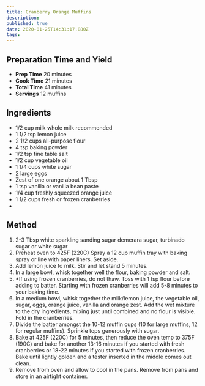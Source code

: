 ```yaml
---
title: Cranberry Orange Muffins
description:
published: true
date: 2020-01-25T14:31:17.880Z
tags:
---
```


## Preparation Time and Yield

- **Prep Time** 20 minutes
- **Cook Time** 21 minutes
- **Total Time** 41 minutes
- **Servings** 12 muffins

## Ingredients

- 1/2 cup milk whole milk recommended
- 1 1/2 tsp lemon juice
- 2 1/2 cups all-purpose flour
- 4 tsp baking powder
- 1/2 tsp fine table salt
- 1/2 cup vegetable oil
- 1 1/4 cups white sugar
- 2 large eggs
- Zest of one orange about 1 Tbsp
- 1 tsp vanilla or vanilla bean paste
- 1/4 cup freshly squeezed orange juice
- 1 1/2 cups fresh or frozen cranberries
-

## Method

1. 2-3 Tbsp white sparkling sanding sugar demerara sugar, turbinado sugar or white sugar
2. Preheat oven to 425F (220C) Spray a 12 cup muffin tray with baking spray or line with paper liners. Set aside.
3. Add lemon juice to milk. Stir and let stand 5 minutes.
4. In a large bowl, whisk together well the flour, baking powder and salt.
5. \*If using frozen cranberries, do not thaw. Toss with 1 tsp flour before adding to batter. Starting with frozen cranberries will add 5-8 minutes to your baking time.
6. In a medium bowl, whisk together the milk/lemon juice, the vegetable oil, sugar, eggs, orange juice, vanilla and orange zest. Add the wet mixture to the dry ingredients, mixing just until combined and no flour is visible. Fold in the cranberries.
7. Divide the batter amongst the 10-12 muffin cups (10 for large muffins, 12 for regular muffins). Sprinkle tops generously with sugar.
8. Bake at 425F (220C) for 5 minutes, then reduce the oven temp to 375F (190C) and bake for another 13-16 minutes if you started with fresh cranberries or 18-22 minutes if you started with frozen cranberries. Bake until lightly golden and a tester inserted in the middle comes out clean.
9. Remove from oven and allow to cool in the pans. Remove from pans and store in an airtight container.
